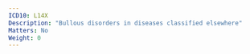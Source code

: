 ```yaml
---
ICD10: L14X
Description: "Bullous disorders in diseases classified elsewhere"
Matters: No
Weight: 0
---
```

